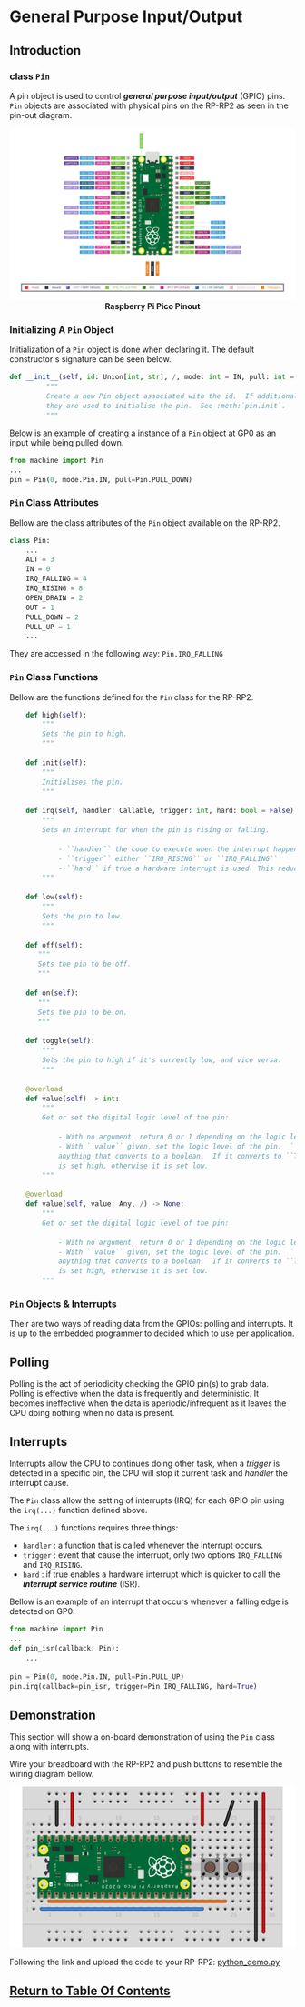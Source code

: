 # General Purpose Input/Output
## Introduction
### class `Pin`

A pin object is used to control ***general purpose input/output*** (GPIO) pins. `Pin` objects are associated with physical pins on the RP-RP2 as seen in the pin-out diagram.

<p align="center">
    <img src="../../img/Pico-R3-SDK11-Pinout.png" alt="pico_pinout" width="800">
    <br> <b> Raspberry Pi Pico Pinout </b>
</p>

### Initializing A `Pin` Object

Initialization of a `Pin` object is done when declaring it. The default constructor's signature can be seen below.

```python
def __init__(self, id: Union[int, str], /, mode: int = IN, pull: int = PULL_UP, af: Union[str, int] = -1):
         """
         Create a new Pin object associated with the id.  If additional arguments are given,
         they are used to initialise the pin.  See :meth:`pin.init`.
         """
```

Below is an example of creating a instance of a `Pin` object at GP0 as an input while being pulled down.

```python
from machine import Pin
...
pin = Pin(0, mode.Pin.IN, pull=Pin.PULL_DOWN)
```

### `Pin` Class Attributes
Bellow are the class attributes of the `Pin` object available on the RP-RP2.

```python
class Pin:
    ...
    ALT = 3
    IN = 0
    IRQ_FALLING = 4
    IRQ_RISING = 8
    OPEN_DRAIN = 2
    OUT = 1
    PULL_DOWN = 2
    PULL_UP = 1
    ... 
```

They are accessed in the following way: `Pin.IRQ_FALLING`

### `Pin` Class Functions

Bellow are the functions defined for the `Pin` class for the RP-RP2.

```python
    def high(self):
        """
        Sets the pin to high.
        """

    def init(self):
        """
        Initialises the pin.
        """

    def irq(self, handler: Callable, trigger: int, hard: bool = False) -> Callable:
        """
        Sets an interrupt for when the pin is rising or falling.

            - ``handler`` the code to execute when the interrupt happens.
            - ``trigger`` either ``IRQ_RISING`` or ``IRQ_FALLING``
            - ``hard`` if true a hardware interrupt is used. This reduces the delay between the pin change and the handler being called.
        """

    def low(self):
        """
        Sets the pin to low.
        """

    def off(self):
       """
       Sets the pin to be off.
       """

    def on(self):
       """
       Sets the pin to be on.
       """

    def toggle(self):
        """
        Sets the pin to high if it's currently low, and vice versa.
        """

    @overload
    def value(self) -> int:
        """
        Get or set the digital logic level of the pin:
    
            - With no argument, return 0 or 1 depending on the logic level of the pin.
            - With ``value`` given, set the logic level of the pin.  ``value`` can be
            anything that converts to a boolean.  If it converts to ``True``, the pin
            is set high, otherwise it is set low.
        """

    @overload
    def value(self, value: Any, /) -> None:
        """
        Get or set the digital logic level of the pin:
    
            - With no argument, return 0 or 1 depending on the logic level of the pin.
            - With ``value`` given, set the logic level of the pin.  ``value`` can be
            anything that converts to a boolean.  If it converts to ``True``, the pin
            is set high, otherwise it is set low.
        """

```

### `Pin` Objects & Interrupts

Their are two ways of reading data from the GPIOs: polling and interrupts. It is up to the embedded programmer to decided which to use per application.

## Polling

Polling is the act of periodicity checking the GPIO pin(s) to grab data. Polling is effective when the data is frequently and deterministic. It becomes ineffective when the data is aperiodic/infrequent as it leaves the CPU doing nothing when no data is present.

## Interrupts

Interrupts allow the CPU to continues doing other task, when a *trigger* is detected in a specific pin, the CPU will stop it current task and *handler* the interrupt cause.

The `Pin` class allow the setting of interrupts (IRQ) for each GPIO pin using the ```irq(...)``` function defined above.

The ``irq(...)`` functions requires three things:
- `handler` : a function that is called whenever the interrupt occurs.
- `trigger` : event that cause the interrupt, only two options `IRQ_FALLING` and `IRQ_RISING`.
- `hard`    : if true enables a hardware interrupt which is quicker to call the ***interrupt service routine*** (ISR).

Bellow is an example of an interrupt that occurs whenever a falling edge is detected on GP0:

```python
from machine import Pin
...
def pin_isr(callback: Pin):
    ...

pin = Pin(0, mode.Pin.IN, pull=Pin.PULL_UP)
pin.irq(callback=pin_isr, trigger=Pin.IRQ_FALLING, hard=True)
```

## Demonstration

This section will show a on-board demonstration of using the `Pin` class along with interrupts.

Wire your breadboard with the RP-RP2 and push buttons to resemble the wiring diagram bellow.

![gpio_wiring](../../img/gpio_demo.png)

Following the link and upload the code to your RP-RP2: [python_demo.py](gpio_demo.py)

## [Return to Table Of Contents](../../)

